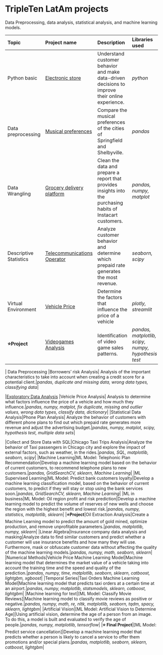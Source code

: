 # TripleTen LatAm projects
Data Preprocessing, data analysis, statistical analysis, and machine learning models.

| Topic | Project name | Description | Libraries used | 
| :---------------------- | :---------------------- | :---------------------- | :---------------------- |
| Python basic | [Electronic store](https://github.com/isadoji/projects/tree/main/1) | Understand customer behavior and make data-driven decisions to improve their online experience. | *python* |
| Data preprocessing | [Musical preferences](https://github.com/isadoji/projects/tree/main/2) | Compare the musical preferences of the cities of Springfield and Shelbyville. | *pandas* |
| Data Wrangling | [Grocery delivery platform](https://github.com/isadoji/projects/tree/main/3) | Clean the data and prepare a report that provides insights into the purchasing habits of Instacart customers. | *pandas, numpy, matplot* |
| Descriptive Statistics| [Telecommunications Operator](https://github.com/isadoji/projects/tree/main/4) | Analyze customer behavior and determine which prepaid rate generates the most revenue. |*seaborn, scipy*|
| Virtual Environment | [Vehicle Price](https://github.com/isadoji/projects/tree/main/5) | Determine the factors that influence the price of a vehicle|*plotly, streamlit* |
|**:star:Project**|[Videogames Analysis](https://github.com/isadoji/projects/tree/main/6)|Identification of video game sales patterns.|*pandas, matplotlib, scipy, numpy, hypothesis test*|



| Data Preprocessing |Borrowers’ risk Analysis| Analysis of the important characteristics to take into account when creating a credit score for a potential client.|*pandas, duplicate and missing data, wrong data types, classifying data*|


|[Exploratory Data Analysis](https://github.com/isadoji/proyectos/tree/main/5) |Vehicle Price Analysis| Analysis to determine what factors influence the price of a vehicle and how much they influence.|*pandas, numpy, matplot, fix duplicate, missing and outlier values, wrong data types, classify data, dictionary*|
|Statistical Data Analysis|Phone Plan Analysis| Analyze the behavior of customers with different phone plans to find out which prepaid rate generates more revenue and adjust the advertising budget.|*pandas, numpy, matplot, scipy, hypothesis test, multiple data sets*|

|Collect and Store Data with SQL|Chicago Taxi Trips Analysis|Analyze the behavior of Taxi passengers in Chicago city and explore the impact of external factors, such as weather, in the rides.|*pandas, SQL, matplotlib, seaborn, scipy*|
|Machine Learning|ML Model: Telephonic Plan Recommendation|Develop a machine learning model based on the behavior of current customers, to recommend telephone plans to new customers.|*pandas, GridSearchCV, sklearn,  Machine Learning*|
|ML Supervised Learning|ML Model: Predict bank customers loyalty|Develop a machine learning classification model, based on the behavior of current customers, to predict if they will stay or stop using the bank services soon.|*pandas, GridSearchCV, sklearn,  Machine Learning*|
|ML in business|ML Model: Oil region profit and risk prediction|Develop a machine learning model to predict the volume of reserves of new wells and choose the region with the highest benefit and lowest risk.|*pandas, numpy, statistics, matplotlib, sklearn*|
|**:star:Project**|Oil Extraction Analysis|Create a Machine Learning model to predict the amount of gold mined, optimize production, and remove unprofitable parameters.|*pandas, matplotlib, numpy, sklearn*|
|Linear Algebra|Insurance company data analysis and masking|Analyze data to find similar customers and predict whether a customer will use insurance benefits and how many they will use. Furthermore, mask or obfuscate customer data without affecting the quality of the machine learning models.|*pandas, numpy, math, seaborn, sklearn*|
|Numerical Methods|Vehicle Price Machine Learning Model|Machine learning model that determines the market value of a vehicle taking into account the training time and the speed and quality of the prediction.|*pandas, numpy, time, matplotlib, seaborn, sklearn, catboost, lightgbm, xgboost*|
|Temporal Series|Taxi Orders Machine Learning Model|Machine learning model that predicts taxi orders at a certain time at an airport.|*pandas, numpy, matplotlib, statsmodels, sklearn, catboost, lightgbm*|
|Machine learning for text|[ML Model: Classify Movie Reviews]|Machine learning model to classify movie reviews as positive or negative.|*pandas, numpy, math, re, nltk, matplotlib, seaborn, tqdm, spacy, sklearn, lightgbm*|
|Artificial Vision|[ML Model: Artificial Vision to Determine Age]|Using artificial vision, determine the age of a person from an image. To do this, a model is built and evaluated to verify the age of people.|*pandas, numpy, matplotlib, tensorflow*|
|**:star: Final Project**|[ML Model: Predict service cancellation]|Develop a machine learning model that predicts whether a person is likely to cancel a service to offer them promotions and/or special plans.|*pandas, matplotlib, seaborn, sklearn, catboost, lightgbm*|

